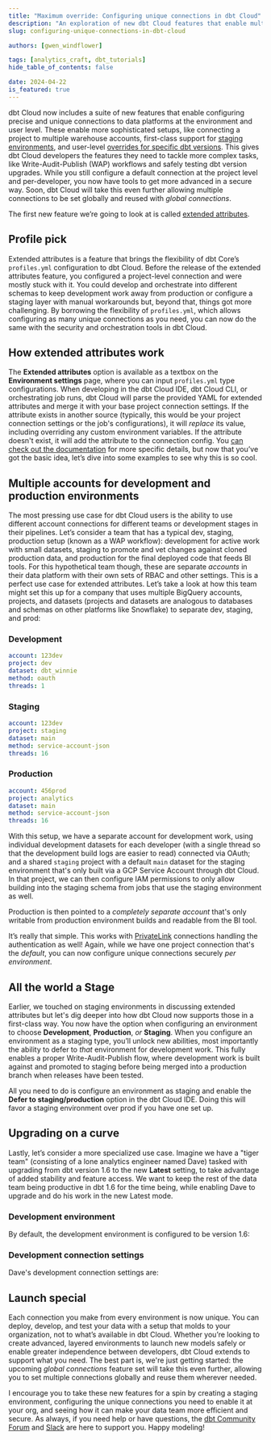 ```yaml
---
title: "Maximum override: Configuring unique connections in dbt Cloud"
description: "An exploration of new dbt Cloud features that enable multiple unique connections to data platforms within a project."
slug: configuring-unique-connections-in-dbt-cloud

authors: [gwen_windflower]

tags: [analytics_craft, dbt_tutorials]
hide_table_of_contents: false

date: 2024-04-22
is_featured: true
---
```


dbt Cloud now includes a suite of new features that enable configuring precise and unique connections to data platforms at the environment and user level. These enable more sophisticated setups, like connecting a project to multiple warehouse accounts, first-class support for [staging environments](/docs/deploy/deploy-environments#staging-environment), and user-level [overrides for specific dbt versions](/docs/dbt-versions/upgrade-dbt-version-in-cloud#override-dbt-version). This gives dbt Cloud developers the features they need to tackle more complex tasks, like Write-Audit-Publish (WAP) workflows and safely testing dbt version upgrades. While you still configure a default connection at the project level and per-developer, you now have tools to get more advanced in a secure way. Soon, dbt Cloud will take this even further allowing multiple connections to be set globally and reused with _global connections_.

<!--truncate-->

The first new feature we’re going to look at is called [extended attributes](/docs/dbt-cloud-environments#extended-attributes).

## Profile pick

Extended attributes is a feature that brings the flexibility of dbt Core’s `profiles.yml` configuration to dbt Cloud. Before the release of the extended attributes feature, you configured a project-level connection and were mostly stuck with it. You could develop and orchestrate into different schemas to keep development work away from production or configure a staging layer with manual workarounds but, beyond that, things got more challenging. By borrowing the flexibility of `profiles.yml`, which allows configuring as many unique connections as you need, you can now do the same with the security and orchestration tools in dbt Cloud.

## How extended attributes work

The **Extended attributes** option is available as a textbox on the **Environment settings** page, where you can input `profiles.yml` type configurations. When developing in the dbt Cloud IDE, dbt Cloud CLI, or orchestrating job runs, dbt Cloud will parse the provided YAML for extended attributes and merge it with your base project connection settings. If the attribute exists in another source (typically, this would be your project connection settings or the job's configurations), it will _replace_ its value, including overriding any custom environment variables. If the attribute doesn't exist, it will add the attribute to the connection config. You [can check out the documentation](https://docs.getdbt.com/docs/deploy/deploy-environments#extended-attributes) for more specific details, but now that you’ve got the basic idea, let’s dive into some examples to see why this is so cool.

## Multiple accounts for development and production environments

The most pressing use case for dbt Cloud users is the ability to use different account connections for different teams or development stages in their pipelines. Let’s consider a team that has a typical dev, staging, production setup (known as a WAP workflow): development for active work with small datasets, staging to promote and vet changes against cloned production data, and production for the final deployed code that feeds BI tools. For this hypothetical team though, these are separate _accounts_ in their data platform with their own sets of RBAC and other settings. This is a perfect use case for extended attributes. Let’s take a look at how this team might set this up for a company that uses multiple BigQuery accounts, projects, and datasets (projects and datasets are analogous to databases and schemas on other platforms like Snowflake) to separate dev, staging, and prod:

<Lightbox src="/img/blog/2024-04-10-extended-attributes/ext_attr.png" title="The extended attributes textbox at the bottom of the environment settings." />

### Development

```yaml
account: 123dev
project: dev
dataset: dbt_winnie
method: oauth
threads: 1
```

### Staging

```yaml
account: 123dev
project: staging
dataset: main
method: service-account-json
threads: 16
```

### Production

```yaml
account: 456prod
project: analytics
dataset: main
method: service-account-json
threads: 16
```

With this setup, we have a separate account for development work, using individual development datasets for each developer (with a single thread so that the development build logs are easier to read) connected via OAuth; and a shared `staging` project with a default `main` dataset for the staging environment that's only built via a GCP Service Account through dbt Cloud. In that project, we can then configure IAM permissions to only allow building into the staging schema from jobs that use the staging environment as well.

Production is then pointed to a _completely separate account_ that's only writable from production environment builds and readable from the BI tool.

It’s really that simple. This works with [PrivateLink](/docs/cloud/secure/about-privatelink) connections handling the authentication as well! Again, while we have one project connection that's the _default_, you can now configure unique connections securely _per environment_.

## All the world a Stage

Earlier, we touched on staging environments in discussing extended attributes but let's dig deeper into how dbt Cloud now supports those in a first-class way. You now have the option when configuring an environment to choose **Development**, **Production**, _or_ **Staging**. When you configure an environment as a staging type, you’ll unlock new abilities, most importantly the ability to defer to _that_ environment for development work. This fully enables a proper Write-Audit-Publish flow, where development work is built against and promoted to staging before being merged into a production branch when releases have been tested.

All you need to do is configure an environment as staging and enable the **Defer to staging/production** option in the dbt Cloud IDE. Doing this will favor a staging environment over prod if you have one set up.

<Lightbox src="/img/blog/2024-04-10-extended-attributes/env_settings.png" title="Setting an environment to staging type." />

<Lightbox src="/img/blog/2024-04-10-extended-attributes/defer_to_stage.png" title="Toggle to turn on deferral to staging or production environment." />

## Upgrading on a curve

Lastly, let’s consider a more specialized use case. Imagine we have a "tiger team" (consisting of a lone analytics engineer named Dave) tasked with upgrading from dbt version 1.6 to the new **Latest** setting, to take advantage of added stability and feature access. We want to keep the rest of the data team being productive in dbt 1.6 for the time being, while enabling Dave to upgrade and do his work in the new Latest mode.

### Development environment

By default, the development environment is configured to be version 1.6:

<Lightbox src="/img/blog/2024-04-10-extended-attributes/dbt_version.png" title="Development environments configured to v1.6 by default." />

### Development connection settings

Dave's development connection settings are:

<Lightbox src="/img/blog/2024-04-10-extended-attributes/dave_version.png" title="Dave's development environment override." />

## Launch special

Each connection you make from every environment is now unique. You can deploy, develop, and test your data with a setup that molds to your organization, not to what’s available in dbt Cloud. Whether you’re looking to create advanced, layered environments to launch new models safely or enable greater independence between developers, dbt Cloud extends to support what you need. The best part is, we're just getting started: the upcoming _global connections_ feature set will take this even further, allowing you to set multiple connections globally and reuse them wherever needed.

I encourage you to take these new features for a spin by creating a staging environment, configuring the unique connections you need to enable it at your org, and seeing how it can make your data team more efficient and secure. As always, if you need help or have questions, the [dbt Community Forum](https://discourse.getdbt.com/) and [Slack](https://www.getdbt.com/community/join-the-community) are here to support you. Happy modeling!
